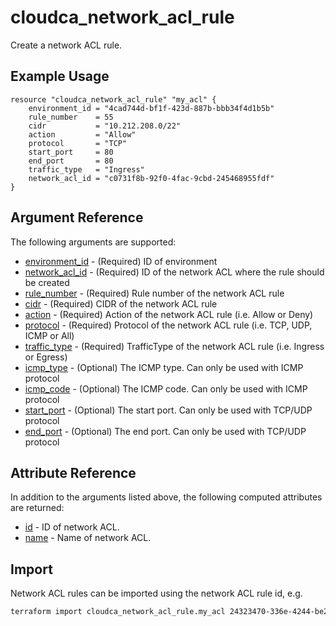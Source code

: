 # cloudca_network_acl_rule

Create a network ACL rule.

## Example Usage

```hcl
resource "cloudca_network_acl_rule" "my_acl" {
    environment_id = "4cad744d-bf1f-423d-887b-bbb34f4d1b5b"
    rule_number    = 55
    cidr           = "10.212.208.0/22"
    action         = "Allow"
    protocol       = "TCP"
    start_port     = 80
    end_port       = 80
    traffic_type   = "Ingress"
    network_acl_id = "c0731f8b-92f0-4fac-9cbd-245468955fdf"
}
```

## Argument Reference

The following arguments are supported:

- [environment_id](#environment_id) - (Required) ID of environment
- [network_acl_id](#network_acl_id) - (Required) ID of the network ACL where the rule should be created
- [rule_number](#rule_number) - (Required) Rule number of the network ACL rule
- [cidr](#cidr) - (Required) CIDR of the network ACL rule
- [action](#action) - (Required) Action of the network ACL rule (i.e. Allow or Deny)
- [protocol](#protocol) - (Required) Protocol of the network ACL rule (i.e. TCP, UDP, ICMP or All)
- [traffic_type](#traffic_type) - (Required) TrafficType of the network ACL rule (i.e. Ingress or Egress)
- [icmp_type](#icmp_type) - (Optional) The ICMP type. Can only be used with ICMP protocol
- [icmp_code](#icmp_code) - (Optional) The ICMP code. Can only be used with ICMP protocol
- [start_port](#start_port) - (Optional) The start port. Can only be used with TCP/UDP protocol
- [end_port](#end_port) - (Optional) The end port. Can only be used with TCP/UDP protocol

## Attribute Reference

In addition to the arguments listed above, the following computed attributes are returned:

- [id](#id) - ID of network ACL.
- [name](#name) - Name of network ACL.

## Import

Network ACL rules can be imported using the network ACL rule id, e.g.

```bash
terraform import cloudca_network_acl_rule.my_acl 24323470-336e-4244-be26-5b25a262bcce
```
